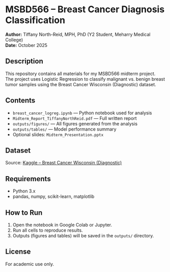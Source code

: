 # MSBD566 – Breast Cancer Diagnosis Classification
**Author:** Tiffany North-Reid, MPH, PhD (Y2 Student, Meharry Medical College)  
**Date:** October 2025  

## Description
This repository contains all materials for my MSBD566 midterm project.  
The project uses Logistic Regression to classify malignant vs. benign breast tumor samples using the Breast Cancer Wisconsin (Diagnostic) dataset.

## Contents
- `breast_cancer_logreg.ipynb` — Python notebook used for analysis  
- `Midterm_Report_TiffanyNorthReid.pdf` — Full written report  
- `outputs/figures/` — All figures generated from the analysis  
- `outputs/tables/` — Model performance summary  
- Optional slides: `Midterm_Presentation.pptx`  

## Dataset
Source: [Kaggle – Breast Cancer Wisconsin (Diagnostic)](https://www.kaggle.com/datasets/uciml/breast-cancer-wisconsin-data)

## Requirements
- Python 3.x  
- pandas, numpy, scikit-learn, matplotlib  

## How to Run
1. Open the notebook in Google Colab or Jupyter.
2. Run all cells to reproduce results.
3. Outputs (figures and tables) will be saved in the `outputs/` directory.

## License
For academic use only.
